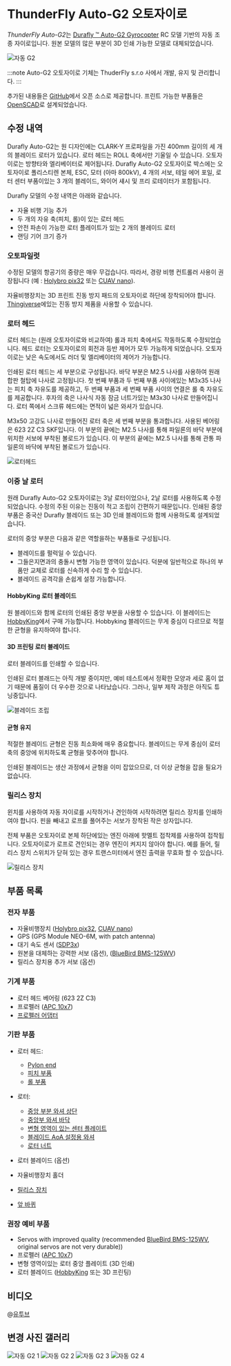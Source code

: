 # ThunderFly Auto-G2 오토자이로

*ThunderFly Auto-G2*는 [Durafly ™ Auto-G2 Gyrocopter](https://hobbyking.com/en_us/duraflytm-auto-g2-gyrocopter-w-auto-start-system-821mm-pnf.html) RC 모델 기반의 자동 조종 자이로입니다.  원본 모델의 많은 부분이 3D 인쇄 가능한 모델로 대체되었습니다.

![자동 G2](../../assets/airframes/autogyro/auto-g2/autog2_title.jpg)

:::note
Auto-G2 오토자이로 기체는 ThuderFly s.r.o 사에서 개발, 유지 및 관리합니다.
:::

추가된 내용들은 [GitHub](https://github.com/ThunderFly-aerospace/TF-G2/)에서 오픈 소스로 제공합니다. 프린트 가능한 부품들은 [OpenSCAD](https://www.openscad.org/)로 설계되었습니다.


## 수정 내역

Durafly Auto-G2는 원 디자인에는 CLARK-Y 프로파일을 가진 400mm 길이의 세 개의 블레이드 로터가 있습니다. 로터 헤드는 ROLL 축에서만 기울일 수 있습니다. 오토자이로는 방향타와 엘리베이터로 제어됩니다. Durafly Auto-G2 오토자이로 박스에는 오토자이로 폴리스티렌 본체, ESC, 모터 (아마 800kV), 4 개의 서보, 테일 에어 포일, 로터 센터 부품이있는 3 개의 블레이드, 와이어 섀시 및 프리 로테이터가 포함됩니다.

Durafly 모델의 수정 내역은 아래와 같습니다.
* 자율 비행 기능 추가
* 두 개의 자유 축(피치, 롤)이 있는 로터 헤드
* 안전 파손이 가능한 로터 플레이트가 있는 2 개의 블레이드 로터
* 랜딩 기어 크기 증가

### 오토파일럿

수정된 모델의 항공기의 중량은 매우 무겁습니다. 따라서, 경량 비행 컨트롤러 사용이 권장됩니다 (예 : [Holybro pix32](../flight_controller/holybro_pix32.md) 또는 [CUAV nano](../flight_controller/cuav_v5_nano.md)).

자율비행장치는 3D 프린트 진동 방지 패드의 오토자이로 하단에 장착되어야 합니다. [Thingiverse](https://www.thingiverse.com/thing:160655)에있는 진동 방지 제품을 사용할 수 있습니다.


### 로터 헤드

로터 헤드는 (원래 오토자이로와 비교하여)  롤과 피치 축에서도 작동하도록 수정되었습니다. 헤드 로터는 오토자이로의 회전과 등반 제어가 모두 가능하게 되었습니다. 오토자이로는  낮은 속도에서도 러더 및 엘리베이터의 제어가 가능합니다.

인쇄된 로터 헤드는 세 부분으로 구성됩니다. 바닥 부분은 M2.5 나사를 사용하여 원래 합판 철탑에 나사로 고정됩니다. 첫 번째 부품과 두 번째 부품 사이에있는 M3x35 나사는 피치 축 자유도를 제공하고, 두 번째 부품과 세 번째 부품 사이의 연결은 롤 축 자유도를 제공합니다. 후자의 축은 나사식 자동 잠금 너트가있는 M3x30 나사로 만들어집니다. 로터 쪽에서 스크류 헤드에는 면적이 넓은 와셔가 있습니다.

M3x50 고강도 나사로 만들어진 로터 축은 세 번째 부분을 통과합니다. 사용된 베어링은 623 2Z C3 SKF입니다. 이 부분의 끝에는 M2.5 나사를 통해 파일론의 바닥 부분에 위치한 서보에 부착된 볼로드가 있습니다. 이 부분의 끝에는 M2.5 나사를 통해 관통 파일론의 바닥에 부착된 볼로드가 있습니다.

![로터헤드](../../assets/airframes/autogyro/auto-g2/modif_rh.png)

### 이중 날 로터

원래 Durafly Auto-G2 오토자이로는 3날 로터이었으나, 2날 로터를 사용하도록 수정되었습니다. 수정의 주된 이유는 진동이 적고 조립이 간편하기 때문입니다. 인쇄된 중앙 부품은 중국산 Durafly 블레이드 또는 3D 인쇄 블레이드와 함께 사용하도록 설계되었습니다.

로터의 중앙 부분은 다음과 같은 역할을하는 부품들로 구성됩니다.
* 블레이드를 펄럭일 수 있습니다.
* 그들은지면과의 충돌시 변형 가능한 영역이 있습니다. 덕분에 일반적으로 하나의 부품만 교체로 로터를 신속하게 수리 할 수 있습니다.
* 블레이드 공격각을 손쉽게 설정 가능합니다.

#### HobbyKing 로터 블레이드

원 블레이드와 함께 로터의 인쇄된 중앙 부분을 사용할 수 있습니다. 이 블레이드는 [HobbyKing](https://hobbyking.com/en_us/duraflytm-auto-g-gyrocopter-821mm-replacement-main-blade-1pcs-bag.html)에서 구매 가능합니다. Hobbyking 블레이드는 무게 중심이 다르므로 적절한 균형을 유지하여야 합니다.

#### 3D 프린팅 로터 블레이드

로터 블레이드를 인쇄할 수 있습니다.

인쇄된 로터 블래드는 아직 개발 중이지만, 예비 테스트에서 정확한 모양과 세로 홈이 없기 때문에 품질이 더 우수한 것으로 나타났습니다. 그러나, 일부 제작 과정은 아직도 튜닝중입니다.

![블레이드 조립](../../assets/airframes/autogyro/auto-g2/modif_blade.png)

#### 균형 유지

적절한 블레이드 균형은 진동 최소화에 매우 중요합니다. 블레이드는 무게 중심이 로터 축의 중앙에 위치하도록 균형을 맞추어야 합니다.

인쇄된 블레이드는 생산 과정에서 균형을 이미 잡았으므로, 더 이상 균형을 잡을 필요가 없습니다.

### 릴리스 장치

윈치를 사용하여 자동 자이로를 시작하거나 견인하여 시작하려면 릴리스 장치를 인쇄하여야 합니다. 핀을 빼내고 로프를 풀어주는 서보가 장착된 작은 상자입니다.

전체 부품은 오토자이로 본체 하단에있는 엔진 아래에 핫멜트 접착제를 사용하여 접착됩니다. 오토자이로가 로프로 견인되는 경우 엔진이 켜지지 않아야 합니다. 예를 들어, 릴리스 장치 스위치가 닫혀 있는 경우 트랜스미터에서 엔진 출력을 무효화 할 수 있습니다.

![릴리스 장치](../../assets/airframes/autogyro/auto-g2/modif_release.png)

## 부품 목록

### 전자 부품

* 자율비행장치 ([Holybro pix32](../flight_controller/holybro_pix32.md), [CUAV nano](../flight_controller/cuav_v5_nano.md))
* GPS (GPS Module NEO-6M, with patch antenna)
* 대기 속도 센서 ([SDP3x](https://www.sensirion.com/en/flow-sensors/differential-pressure-sensors/worlds-smallest-differential-pressure-sensor/))
* 원본을 대체하는 강력한 서보 (옵션), ([BlueBird BMS-125WV](https://www.blue-bird-model.com/products_detail/411.htm))
* 릴리스 장치용 추가 서보 (옵션)

### 기계 부품

* 로터 헤드 베어링 (623 2Z C3)
* 프로펠러 ([APC 10x7](https://www.apcprop.com/product/10x7e/))
* [프로펠러 어댑터](https://mpjet.com/shop/gb/prop-adapters/184-collet-prop-adapter-19-mm-4-mm-shaft-m629-standard.html)


### 기판 부품

* 로터 헤드:
  * [Pylon end](https://github.com/ThunderFly-aerospace/Auto-G2/blob/master/CAD/stl/111_1001.stl)
  * [피치 부품](https://github.com/ThunderFly-aerospace/Auto-G2/blob/master/CAD/stl/111_1002.stl)
  * [롤 부품](https://github.com/ThunderFly-aerospace/Auto-G2/blob/master/CAD/stl/111_1003.stl)

* 로터:
  * [중앙 부분 와셔 상단](https://github.com/ThunderFly-aerospace/Auto-G2/blob/master/CAD/stl/111_1008.stl)
  * [중앙부 와셔 바닥](https://github.com/ThunderFly-aerospace/Auto-G2/blob/master/CAD/stl/111_1004.stl)
  * [변형 영역이 있는 센터 플레이트](https://github.com/ThunderFly-aerospace/Auto-G2/blob/master/CAD/stl/888_1001.stl)
  * [블레이드 AoA 설정용 와셔](https://github.com/ThunderFly-aerospace/Auto-G2/blob/master/CAD/stl/111_1005.stl)
  * [로터 너트](https://github.com/ThunderFly-aerospace/Auto-G2/blob/master/CAD/stl/888_1002.stl)

* 로터 블레이드 (옵션)
* 자율비행장치 홀더
* [릴리스 장치](https://github.com/ThunderFly-aerospace/Auto-G2/blob/master/CAD/stl/888_1010.stl)
* [앞 바퀴](https://github.com/ThunderFly-aerospace/Auto-G2/blob/master/CAD/stl/888_1011.stl)

### 권장 예비 부품

* Servos with improved quality (recommended [BlueBird BMS-125WV](https://www.blue-bird-model.com/products_detail/411.htm), original servos are not very durable))
* 프로펠러 ([APC 10x7](https://www.apcprop.com/product/10x7e/))
* 변형 영역이있는 로터 중앙 플레이트 (3D 인쇄)
* 로터 블레이드 ([HobbyKing](https://hobbyking.com/en_us/duraflytm-auto-g-gyrocopter-821mm-replacement-main-blade-1pcs-bag.html) 또는 3D 프린팅)

## 비디오

@[유투브](https://youtu.be/YhXXSWz5wWs)

## 변경 사진 갤러리

![자동 G2 1](../../assets/airframes/autogyro/auto-g2/autog2_1.jpg) ![자동 G2 2](../../assets/airframes/autogyro/auto-g2/autog2_2.jpg) ![자동 G2 3](../../assets/airframes/autogyro/auto-g2/autog2_3.jpg) ![자동 G2 4](../../assets/airframes/autogyro/auto-g2/autog2_4.jpg)
